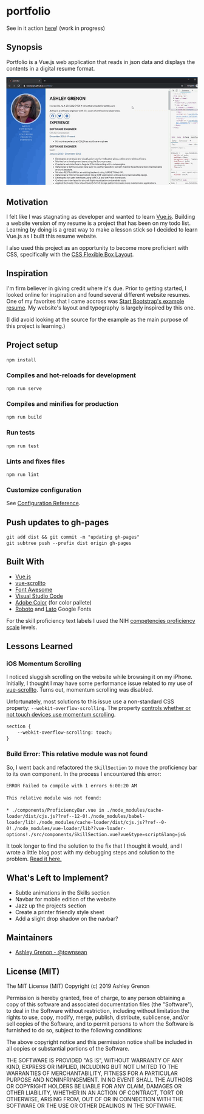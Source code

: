 # portfolio

See in it action [here](http://townsean.github.io/portfolio/)! (work in progress)

## Synopsis

Portfolio is a Vue.js web application that reads in json data and displays the contents in a digital resume format. 

![sample output for the portfolio website](public/assets/portfolio-sample.gif "Sample output for Ashley's Vue Portfolio website")

## Motivation

I felt like I was stagnating as developer and wanted to learn [Vue.js](https://vuejs.org/). Building a website version of my resume is a project that has been on my todo list. Learning by doing is a great way to make a lesson stick so I decided to learn Vue.js as I built this resume website.

I also used this project as an opportunity to become more proficient with CSS, specifically with the [CSS Flexible Box Layout](https://developer.mozilla.org/en-US/docs/Web/CSS/CSS_Flexible_Box_Layout). 

## Inspiration

I'm firm believer in giving credit where it's due. Prior to getting started, I looked online for inspiration and found several different website resumes. One of my favorites that I came accross was [Start Bootstrap's example resume](https://startbootstrap.com/previews/resume/). My website's layout and typography is largely inspired by this one. 

(I did avoid looking at the source for the example as the main purpose of this project is learning.) 

## Project setup
```
npm install
```

### Compiles and hot-reloads for development
```
npm run serve
```

### Compiles and minifies for production
```
npm run build
```

### Run tests
```
npm run test
```

### Lints and fixes files
```
npm run lint
```

### Customize configuration
See [Configuration Reference](https://cli.vuejs.org/config/).

## Push updates to gh-pages
```
git add dist && git commit -m "updating gh-pages"
git subtree push --prefix dist origin gh-pages
```

## Built With

* [Vue.js](https://vuejs.org/)
* [vue-scrollto](https://github.com/rigor789/vue-scrollto) 
* [Font Awesome](https://fontawesome.com/how-to-use/on-the-web/using-with/vuejs)
* [Visual Studio Code](https://code.visualstudio.com/)
* [Adobe Color](https://color.adobe.com/create) (for color pallete)
* [Roboto](https://fonts.google.com/specimen/Roboto) and [Lato](https://fonts.google.com/specimen/Lato) Google Fonts

For the skill proficiency text labels I used the NIH [competencies proficiency scale](https://hr.nih.gov/working-nih/competencies/competencies-proficiency-scale) levels.

## Lessons Learned

### iOS Momentum Scrolling

I noticed sluggish scrolling on the website while browsing it on my iPhone. Initially, I thought I may have some performance issue related to my use of [vue-scrollto](https://github.com/rigor789/vue-scrollto). Turns out, momentum scrolling was disabled.

Unfortunately, most solutions to this issue use a non-standard CSS property: `--webkit-overflow-scrolling`. The property [controls whether or not touch devices use momentum scrolling](https://developer.mozilla.org/en-US/docs/Web/CSS/-webkit-overflow-scrolling).

```
section {
    --webkit-overflow-scrolling: touch;
}
```

### Build Error: This relative module was not found

So, I went back and refactored the `SkillSection` to move the proficiency bar to its own component. In the process I encountered this error:

```
ERROR Failed to compile with 1 errors 6:00:20 AM

This relative module was not found:

* ./components/ProficiencyBar.vue in ./node_modules/cache-loader/dist/cjs.js??ref--12-0!./node_modules/babel-loader/lib!./node_modules/cache-loader/dist/cjs.js??ref--0-0!./node_modules/vue-loader/lib??vue-loader-options!./src/components/SkillSection.vue?vue&type=script&lang=js&
```

It took longer to find the solution to the fix that I thought it would, and I wrote a little blog post with my debugging steps and solution to the problem. [Read it here.](https://www.thecodingcouple.com/vue-js-error-this-relative-module-was-not-found/)

## What's Left to Implement?

* Subtle animations in the Skills section
* Navbar for mobile edition of the website
* Jazz up the projects section
* Create a printer friendly style sheet
* Add a slight drop shadow on the navbar?

## Maintainers

* [Ashley Grenon - @townsean](https://github.com/townsean)

## License (MIT)

The MIT License (MIT)
Copyright (c) 2019 Ashley Grenon

Permission is hereby granted, free of charge, to any person obtaining a copy of this software and associated documentation files (the "Software"), to deal in the Software without restriction, including without limitation the rights to use, copy, modify, merge, publish, distribute, sublicense, and/or sell copies of the Software, and to permit persons to whom the Software is furnished to do so, subject to the following conditions:

The above copyright notice and this permission notice shall be included in all copies or substantial portions of the Software.

THE SOFTWARE IS PROVIDED "AS IS", WITHOUT WARRANTY OF ANY KIND, EXPRESS OR IMPLIED, INCLUDING BUT NOT LIMITED TO THE WARRANTIES OF MERCHANTABILITY, FITNESS FOR A PARTICULAR PURPOSE AND NONINFRINGEMENT. IN NO EVENT SHALL THE AUTHORS OR COPYRIGHT HOLDERS BE LIABLE FOR ANY CLAIM, DAMAGES OR OTHER LIABILITY, WHETHER IN AN ACTION OF CONTRACT, TORT OR OTHERWISE, ARISING FROM, OUT OF OR IN CONNECTION WITH THE SOFTWARE OR THE USE OR OTHER DEALINGS IN THE SOFTWARE.
